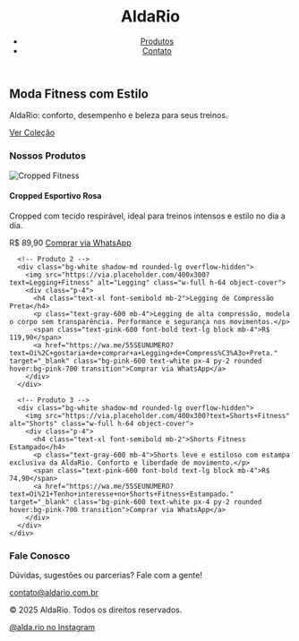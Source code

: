 <!DOCTYPE html>
<html lang="pt-br">
<head>
  <meta charset="UTF-8" />
  <meta name="viewport" content="width=device-width, initial-scale=1.0" />
  <title>AldaRio - Moda Fitness Feminina</title>
  <script src="https://cdn.tailwindcss.com"></script>
</head>
<body class="bg-gray-50 text-gray-800">

  <!-- Cabeçalho -->
  <header class="bg-pink-600 text-white p-6">
    <div class="max-w-7xl mx-auto flex justify-between items-center">
      <h1 class="text-2xl font-bold">AldaRio</h1>
      <nav>
        <ul class="flex gap-6 text-lg">
          <li><a href="#produtos" class="hover:underline">Produtos</a></li>
          <li><a href="#contato" class="hover:underline">Contato</a></li>
        </ul>
      </nav>
    </div>
  </header>

  <!-- Banner -->
  <section class="bg-pink-100 text-center py-16">
    <h2 class="text-4xl font-bold mb-4">Moda Fitness com Estilo</h2>
    <p class="text-lg text-gray-700 mb-6">AldaRio: conforto, desempenho e beleza para seus treinos.</p>
    <a href="#produtos" class="bg-pink-600 text-white px-6 py-3 rounded-full text-lg hover:bg-pink-700 transition">Ver Coleção</a>
  </section>

  <!-- Produtos -->
  <section id="produtos" class="max-w-7xl mx-auto py-16 px-4">
    <h3 class="text-3xl font-bold text-center mb-12">Nossos Produtos</h3>
    <div class="grid md:grid-cols-3 gap-8">
      <!-- Produto 1 -->
      <div class="bg-white shadow-md rounded-lg overflow-hidden">
        <img src="https://via.placeholder.com/400x300?text=Cropped+Fitness" alt="Cropped Fitness" class="w-full h-64 object-cover">
        <div class="p-4">
          <h4 class="text-xl font-semibold mb-2">Cropped Esportivo Rosa</h4>
          <p class="text-gray-600 mb-4">Cropped com tecido respirável, ideal para treinos intensos e estilo no dia a dia.</p>
          <span class="text-pink-600 font-bold text-lg block mb-4">R$ 89,90</span>
          <a href="https://wa.me/55SEUNUMERO?text=Ol%C3%A1%2C+quero+saber+mais+sobre+o+Cropped+Esportivo+Rosa." target="_blank" class="bg-pink-600 text-white px-4 py-2 rounded hover:bg-pink-700 transition">Comprar via WhatsApp</a>
        </div>
      </div>

      <!-- Produto 2 -->
      <div class="bg-white shadow-md rounded-lg overflow-hidden">
        <img src="https://via.placeholder.com/400x300?text=Legging+Fitness" alt="Legging" class="w-full h-64 object-cover">
        <div class="p-4">
          <h4 class="text-xl font-semibold mb-2">Legging de Compressão Preta</h4>
          <p class="text-gray-600 mb-4">Legging de alta compressão, modela o corpo sem transparência. Performance e segurança nos movimentos.</p>
          <span class="text-pink-600 font-bold text-lg block mb-4">R$ 119,90</span>
          <a href="https://wa.me/55SEUNUMERO?text=Oi%2C+gostaria+de+comprar+a+Legging+de+Compress%C3%A3o+Preta." target="_blank" class="bg-pink-600 text-white px-4 py-2 rounded hover:bg-pink-700 transition">Comprar via WhatsApp</a>
        </div>
      </div>

      <!-- Produto 3 -->
      <div class="bg-white shadow-md rounded-lg overflow-hidden">
        <img src="https://via.placeholder.com/400x300?text=Shorts+Fitness" alt="Shorts" class="w-full h-64 object-cover">
        <div class="p-4">
          <h4 class="text-xl font-semibold mb-2">Shorts Fitness Estampado</h4>
          <p class="text-gray-600 mb-4">Shorts leve e estiloso com estampa exclusiva da AldaRio. Conforto e liberdade de movimento.</p>
          <span class="text-pink-600 font-bold text-lg block mb-4">R$ 74,90</span>
          <a href="https://wa.me/55SEUNUMERO?text=Oi%21+Tenho+interesse+no+Shorts+Fitness+Estampado." target="_blank" class="bg-pink-600 text-white px-4 py-2 rounded hover:bg-pink-700 transition">Comprar via WhatsApp</a>
        </div>
      </div>
    </div>
  </section>

  <!-- Contato -->
  <section id="contato" class="bg-pink-50 py-16 px-4 text-center">
    <h3 class="text-3xl font-bold mb-6">Fale Conosco</h3>
    <p class="mb-4 text-gray-700">Dúvidas, sugestões ou parcerias? Fale com a gente!</p>
    <a href="mailto:contato@aldario.com.br" class="text-pink-600 underline text-lg">contato@aldario.com.br</a>
  </section>

  <!-- Rodapé -->
  <footer class="bg-pink-600 text-white text-center py-6">
    <p class="mb-2">&copy; 2025 AldaRio. Todos os direitos reservados.</p>
    <a href="https://www.instagram.com/alda.rio/" target="_blank" class="underline hover:text-pink-200">@alda.rio no Instagram</a>
  </footer>

</body>
</html>
